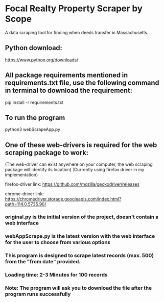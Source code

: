 # Focal Realty Property Scraper by Scope
A data scraping tool for finding when deeds transfer in Massachusetts.

## Python download:
https://www.python.org/downloads/

## All package requirements mentioned in requirements.txt file, use the following command in terminal to download the requirement:
pip install -r requirements.txt

## To run the program
python3 webScrapeApp.py

## One of these web-drivers is required for the web scraping package to work: 
(The web-driver can exist anywhere on your computer, the web scraping package will identify its location)
(Currently using firefox driver in my implementation)

firefox-driver link:
https://github.com/mozilla/geckodriver/releases

chrome-driver link:
https://chromedriver.storage.googleapis.com/index.html?path=114.0.5735.90/

### original.py is the initial version of the project, doesn't contain a web interface
### webAppScrape.py is the latest version with the web interface for the user to choose from various options

### This program is designed to scrape latest records (max. 500) from the "from date" provided.
### Loading time: 2-3 Minutes for 100 records
### Note: The program will ask you to download the file after the program runs successfully
